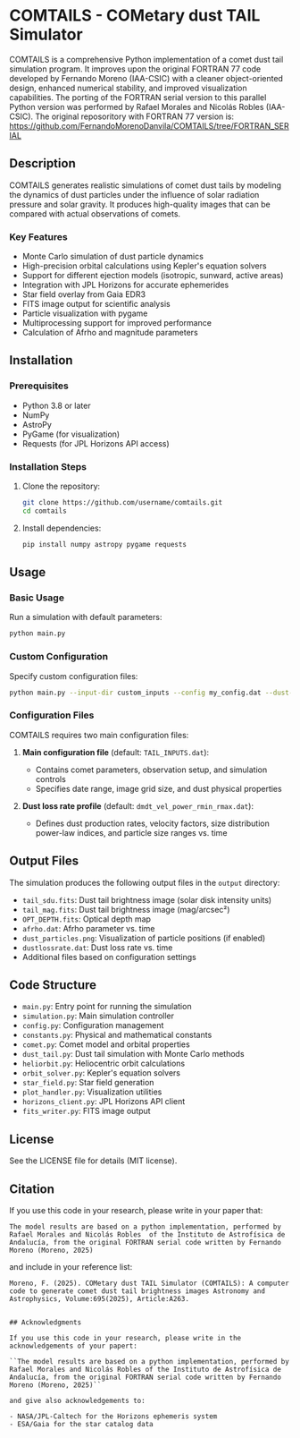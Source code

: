 # COMTAILS - COMetary dust TAIL Simulator

COMTAILS is a comprehensive Python implementation of a comet dust tail simulation program. It improves upon the original FORTRAN 77 code developed by Fernando Moreno (IAA-CSIC) with a cleaner object-oriented design, enhanced numerical stability, and improved visualization capabilities. The porting of the FORTRAN serial version to this parallel Python version was performed by Rafael Morales and Nicolás Robles (IAA-CSIC).
The original reposoritory with FORTRAN 77 version is: https://github.com/FernandoMorenoDanvila/COMTAILS/tree/FORTRAN_SERIAL
## Description

COMTAILS generates realistic simulations of comet dust tails by modeling the dynamics of dust particles under the influence of solar radiation pressure and solar gravity. It produces high-quality images that can be compared with actual observations of comets.

### Key Features

- Monte Carlo simulation of dust particle dynamics 
- High-precision orbital calculations using Kepler's equation solvers
- Support for different ejection models (isotropic, sunward, active areas)
- Integration with JPL Horizons for accurate ephemerides
- Star field overlay from Gaia EDR3
- FITS image output for scientific analysis
- Particle visualization with pygame
- Multiprocessing support for improved performance
- Calculation of Afrho and magnitude parameters

## Installation

### Prerequisites

- Python 3.8 or later
- NumPy
- AstroPy
- PyGame (for visualization)
- Requests (for JPL Horizons API access)

### Installation Steps

1. Clone the repository:
   ```bash
   git clone https://github.com/username/comtails.git
   cd comtails
   ```

2. Install dependencies:
   ```bash
   pip install numpy astropy pygame requests
   ```

## Usage

### Basic Usage

Run a simulation with default parameters:

```bash
python main.py
```

### Custom Configuration

Specify custom configuration files:

```bash
python main.py --input-dir custom_inputs --config my_config.dat --dust-profile my_profile.dat
```

### Configuration Files

COMTAILS requires two main configuration files:

1. **Main configuration file** (default: `TAIL_INPUTS.dat`):
   - Contains comet parameters, observation setup, and simulation controls
   - Specifies date range, image grid size, and dust physical properties

2. **Dust loss rate profile** (default: `dmdt_vel_power_rmin_rmax.dat`):
   - Defines dust production rates, velocity factors, size distribution power-law indices, and particle size ranges vs. time

## Output Files

The simulation produces the following output files in the `output` directory:

- `tail_sdu.fits`: Dust tail brightness image (solar disk intensity units)
- `tail_mag.fits`: Dust tail brightness image (mag/arcsec²)
- `OPT_DEPTH.fits`: Optical depth map
- `afrho.dat`: Afrho parameter vs. time
- `dust_particles.png`: Visualization of particle positions (if enabled)
- `dustlossrate.dat`: Dust loss rate vs. time
- Additional files based on configuration settings

## Code Structure

- `main.py`: Entry point for running the simulation
- `simulation.py`: Main simulation controller
- `config.py`: Configuration management
- `constants.py`: Physical and mathematical constants
- `comet.py`: Comet model and orbital properties
- `dust_tail.py`: Dust tail simulation with Monte Carlo methods
- `heliorbit.py`: Heliocentric orbit calculations
- `orbit_solver.py`: Kepler's equation solvers
- `star_field.py`: Star field generation
- `plot_handler.py`: Visualization utilities
- `horizons_client.py`: JPL Horizons API client
- `fits_writer.py`: FITS image output

## License

See the LICENSE file for details (MIT license).

## Citation

If you use this code in your research, please write in  your paper that:

``The model results are based on a python implementation, performed by Rafael Morales and Nicolás Robles  of the Instituto de Astrofísica de Andalucía, from the original FORTRAN serial code written by Fernando Moreno (Moreno, 2025)``

and include in your reference list:

``Moreno, F. (2025). COMetary dust TAIL Simulator (COMTAILS): A computer code to generate comet dust tail brightness images
Astronomy and Astrophysics, Volume:695(2025), Article:A263.``
```

## Acknowledgments

If you use this code in your research, please write in the acknowledgements of your papert:

``The model results are based on a python implementation, performed by Rafael Morales and Nicolás Robles of the Instituto de Astrofísica de Andalucía, from the original FORTRAN serial code written by Fernando Moreno (Moreno, 2025)``

and give also acknowledgements to:

- NASA/JPL-Caltech for the Horizons ephemeris system
- ESA/Gaia for the star catalog data
